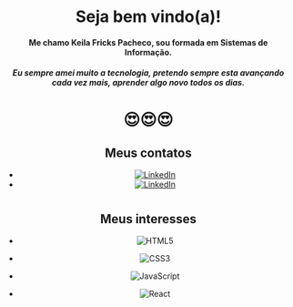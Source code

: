 <div align="center">
  
# Seja bem vindo(a)!

#### Me chamo Keila Fricks Pacheco, sou formada em Sistemas de Informação. 
##### Eu sempre amei muito a tecnologia, pretendo sempre esta avançando cada vez mais, aprender algo novo todos os dias.
# 😍😍😍

## Meus contatos

- [![LinkedIn](https://img.shields.io/badge/github-000?style=for-the-badge&logo=github)](https://github.com/keilafrickspacheco/)
- [![LinkedIn](https://img.shields.io/badge/LinkedIn-000?style=for-the-badge&logo=linkedin)](https://www.linkedin.com/in/keila-fricks-pacheco-696192212/)

# 
  
## Meus interesses
  
- ![HTML5](https://img.shields.io/badge/HTML5-000?style=for-the-badge&logo=html5)

- ![CSS3](https://img.shields.io/badge/CSS3-000?style=for-the-badge&logo=css3&logoColor=264CE4)

- ![JavaScript](https://img.shields.io/badge/JavaScript-000?style=for-the-badge&logo=javascript)

- ![React](https://img.shields.io/badge/React-000?style=for-the-badge&logo=react)

</div>
